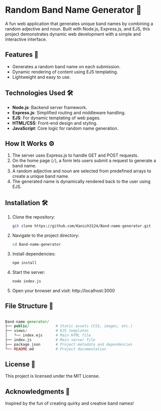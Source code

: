 # Random Band Name Generator 🎸

A fun web application that generates unique band names by combining a random adjective and noun. Built with Node.js, Express.js, and EJS, this project demonstrates dynamic web development with a simple and interactive interface.

## Features 🚀
- Generates a random band name on each submission.
- Dynamic rendering of content using EJS templating.
- Lightweight and easy to use.

## Technologies Used 🛠️
- **Node.js**: Backend server framework.
- **Express.js**: Simplified routing and middleware handling.
- **EJS**: For dynamic templating of web pages.
- **HTML/CSS**: Front-end design and styling.
- **JavaScript**: Core logic for random name generation.

## How It Works ⚙️
1. The server uses Express.js to handle GET and POST requests.
2. On the home page (`/`), a form lets users submit a request to generate a band name.
3. A random adjective and noun are selected from predefined arrays to create a unique band name.
4. The generated name is dynamically rendered back to the user using EJS.

## Installation 🛠️
1. Clone the repository:
   ```bash
   git clone https://github.com/Kanish3124/Band-name-generator.git

2. Navigate to the project directory:
   ```bash
   cd Band-name-generator

3. Install dependencies:
   ```bash
   npm install

4. Start the server:
   ```bash
   node index.js

5. Open your browser and visit: http://localhost:3000

## File Structure 📂
```php

Band-name-generator/
├── public/            # Static assets (CSS, images, etc.)
├── views/             # EJS templates
│   └── index.ejs      # Main HTML file
├── index.js           # Main server file
├── package.json       # Project metadata and dependencies
└── README.md          # Project documentation
```
## License 📜
This project is licensed under the MIT License.

## Acknowledgments 🙌
Inspired by the fun of creating quirky and creative band names!
